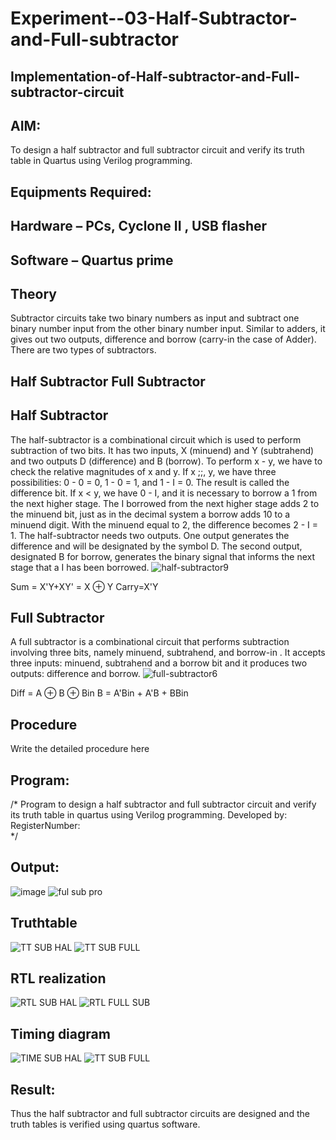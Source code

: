 # Experiment--03-Half-Subtractor-and-Full-subtractor
## Implementation-of-Half-subtractor-and-Full-subtractor-circuit
## AIM:
To design a half subtractor and full subtractor circuit and verify its truth table in Quartus using Verilog programming.

## Equipments Required:
## Hardware – PCs, Cyclone II , USB flasher
## Software – Quartus prime
## Theory
Subtractor circuits take two binary numbers as input and subtract one binary number input from the other binary number input. Similar to adders, it gives out two outputs, difference and borrow (carry-in the case of Adder). There are two types of subtractors.

## Half Subtractor Full Subtractor
## Half Subtractor
The half-subtractor is a combinational circuit which is used to perform subtraction of two bits. It has two inputs, X (minuend) and Y (subtrahend) and two outputs D (difference) and B (borrow). To perform x - y, we have to check the relative magnitudes of x and y. If x ;;, y, we have three possibilities: 0 - 0 = 0, 1 - 0 = 1, and 1 - I = 0. The result is called the difference bit. If x < y, we have 0 - I, and it is necessary to borrow a 1 from the next higher stage. The I borrowed from the next higher stage adds 2 to the minuend bit, just as in the decimal system a borrow adds 10 to a minuend digit. With the minuend equal to 2, the difference becomes 2 - I = 1. The half-subtractor needs two outputs. One output generates the difference and will be designated by the symbol D. The second output, designated B for borrow, generates the binary signal that informs the next stage that a I has been borrowed.
![half-subtractor9](https://user-images.githubusercontent.com/36288975/166112538-58c3bc7c-ee5d-4e6a-ac8d-8e8328efe27a.png)


Sum = X'Y+XY' = X ⊕ Y
Carry=X'Y

## Full Subtractor
A full subtractor is a combinational circuit that performs subtraction involving three bits, namely minuend, subtrahend, and borrow-in . It accepts three inputs: minuend, subtrahend and a borrow bit and it produces two outputs: difference and borrow. 
![full-subtractor6](https://user-images.githubusercontent.com/36288975/166112541-24c68359-3de8-4674-ae22-8272ffc385ed.png)


Diff = A ⊕ B ⊕ Bin B = A'Bin + A'B + BBin

## Procedure



Write the detailed procedure here 


## Program:
/*
Program to design a half subtractor and full subtractor circuit and verify its truth table in quartus using Verilog programming.
Developed by: 
RegisterNumber:  
*/

## Output:
![image](https://github.com/praveen2p/Experiment--03-Half-Subtractor-and-Full-subtractor/assets/151658061/74258e44-0406-4aa4-a3ce-c7e8d2a03d33)
![ful sub pro](https://github.com/praveen2p/Experiment--03-Half-Subtractor-and-Full-subtractor/assets/151658061/65c0f050-27c5-4f4f-aeb8-cd29a4688669)

## Truthtable
![TT SUB HAL](https://github.com/praveen2p/Experiment--03-Half-Subtractor-and-Full-subtractor/assets/151658061/6833c9c8-bb0b-4421-a758-7ba8f23c3995)
![TT SUB FULL](https://github.com/praveen2p/Experiment--03-Half-Subtractor-and-Full-subtractor/assets/151658061/e83f3eb8-0f70-4918-8d55-5212bf80f337)



##  RTL realization
![RTL SUB HAL](https://github.com/praveen2p/Experiment--03-Half-Subtractor-and-Full-subtractor/assets/151658061/4837750e-98df-4a65-b72e-040b7a226a96)
![RTL FULL SUB](https://github.com/praveen2p/Experiment--03-Half-Subtractor-and-Full-subtractor/assets/151658061/7a1867d9-90fb-4d27-b2e1-9fa5aae74619)


## Timing diagram 
![TIME SUB HAL](https://github.com/praveen2p/Experiment--03-Half-Subtractor-and-Full-subtractor/assets/151658061/4e96abc5-cc5b-4d48-8050-dc363bca6e2a)
![TT SUB FULL](https://github.com/praveen2p/Experiment--03-Half-Subtractor-and-Full-subtractor/assets/151658061/695304bb-0a37-4f7e-8226-94a3600fda6b)



## Result:
Thus the half subtractor and full subtractor circuits are designed and the truth tables is verified using quartus software.
